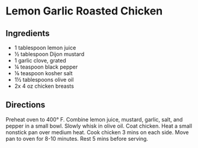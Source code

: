 # Lemon Garlic Roasted Chicken

## Ingredients

- 1 tablespoon lemon juice
- ½ tablespoon Dijon mustard
- 1 garlic clove, grated
- ¼ teaspoon black pepper
- ⅛ teaspoon kosher salt
- 1½ tablespoons olive oil
- 2x 4 oz chicken breasts

## Directions

Preheat oven to 400° F. Combine lemon juice, mustard, garlic, salt, and pepper
in a small bowl. Slowly whisk in olive oil. Coat chicken. Heat a small
nonstick pan over medium heat. Cook chicken 3 mins on each side. Move pan to
oven for 8-10 minutes. Rest 5 mins before serving.
